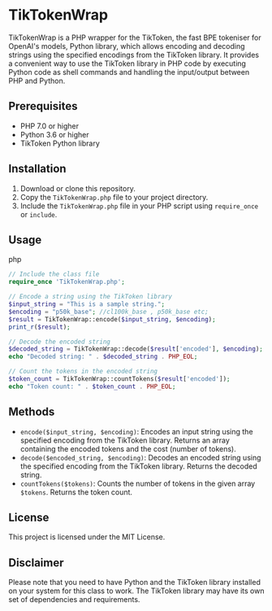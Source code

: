 TikTokenWrap
============

TikTokenWrap is a PHP wrapper for the TikToken, the fast BPE tokeniser for OpenAI's models, Python library, which allows encoding and decoding strings using the specified encodings from the TikToken library. It provides a convenient way to use the TikToken library in PHP code by executing Python code as shell commands and handling the input/output between PHP and Python.

Prerequisites
-------------

*   PHP 7.0 or higher
*   Python 3.6 or higher
*   TikToken Python library

Installation
------------

1.  Download or clone this repository.
2.  Copy the `TikTokenWrap.php` file to your project directory.
3.  Include the `TikTokenWrap.php` file in your PHP script using `require_once` or `include`.

Usage
-----

php

```php
// Include the class file
require_once 'TikTokenWrap.php';

// Encode a string using the TikToken library
$input_string = "This is a sample string.";
$encoding = "p50k_base"; //cl100k_base , p50k_base etc;
$result = TikTokenWrap::encode($input_string, $encoding);
print_r($result);

// Decode the encoded string
$decoded_string = TikTokenWrap::decode($result['encoded'], $encoding);
echo "Decoded string: " . $decoded_string . PHP_EOL;

// Count the tokens in the encoded string
$token_count = TikTokenWrap::countTokens($result['encoded']);
echo "Token count: " . $token_count . PHP_EOL;
```

Methods
-------

*   `encode($input_string, $encoding)`: Encodes an input string using the specified encoding from the TikToken library. Returns an array containing the encoded tokens and the cost (number of tokens).
*   `decode($encoded_string, $encoding)`: Decodes an encoded string using the specified encoding from the TikToken library. Returns the decoded string.
*   `countTokens($tokens)`: Counts the number of tokens in the given array `$tokens`. Returns the token count.

License
-------

This project is licensed under the MIT License.

Disclaimer
----------

Please note that you need to have Python and the TikToken library installed on your system for this class to work. The TikToken library may have its own set of dependencies and requirements.
